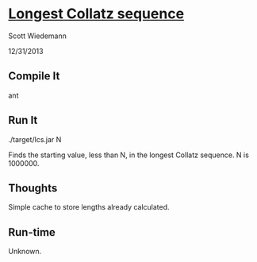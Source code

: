 # [Longest Collatz sequence](http://projecteuler.net/problem=14)
Scott Wiedemann

12/31/2013

## Compile It
ant


## Run It
./target/lcs.jar N

Finds the starting value, less than N, in the longest Collatz sequence.  N is 1000000. 


## Thoughts
Simple cache to store lengths already calculated.


## Run-time
Unknown.
